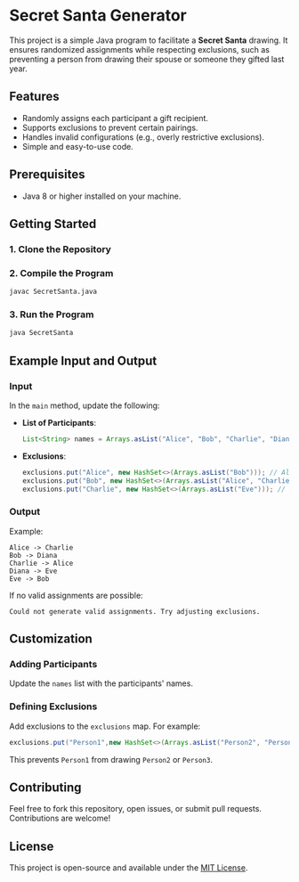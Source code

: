 # Secret Santa Generator

This project is a simple Java program to facilitate a **Secret Santa** drawing. It ensures randomized assignments while
respecting exclusions, such as preventing a person from drawing their spouse or someone they gifted last year.

## Features

- Randomly assigns each participant a gift recipient.
- Supports exclusions to prevent certain pairings.
- Handles invalid configurations (e.g., overly restrictive exclusions).
- Simple and easy-to-use code.

## Prerequisites

- Java 8 or higher installed on your machine.

## Getting Started

### 1. Clone the Repository

### 2. Compile the Program

```bash
javac SecretSanta.java
```

### 3. Run the Program

```bash
java SecretSanta
```

## Example Input and Output

### Input

In the `main` method, update the following:

- **List of Participants**:
  ```java
  List<String> names = Arrays.asList("Alice", "Bob", "Charlie", "Diana", "Eve");
  ```
- **Exclusions**:
  ```java
  exclusions.put("Alice", new HashSet<>(Arrays.asList("Bob"))); // Alice can't draw Bob
  exclusions.put("Bob", new HashSet<>(Arrays.asList("Alice", "Charlie"))); // Bob can't draw Alice or Charlie
  exclusions.put("Charlie", new HashSet<>(Arrays.asList("Eve"))); // Charlie can't draw Eve
  ```

### Output

Example:

```
Alice -> Charlie
Bob -> Diana
Charlie -> Alice
Diana -> Eve
Eve -> Bob
```

If no valid assignments are possible:

```
Could not generate valid assignments. Try adjusting exclusions.
```

## Customization

### Adding Participants

Update the `names` list with the participants' names.

### Defining Exclusions

Add exclusions to the `exclusions` map. For example:

```java
exclusions.put("Person1",new HashSet<>(Arrays.asList("Person2", "Person3")));
```

This prevents `Person1` from drawing `Person2` or `Person3`.

## Contributing

Feel free to fork this repository, open issues, or submit pull requests. Contributions are welcome!

## License

This project is open-source and available under the [MIT License](LICENSE).